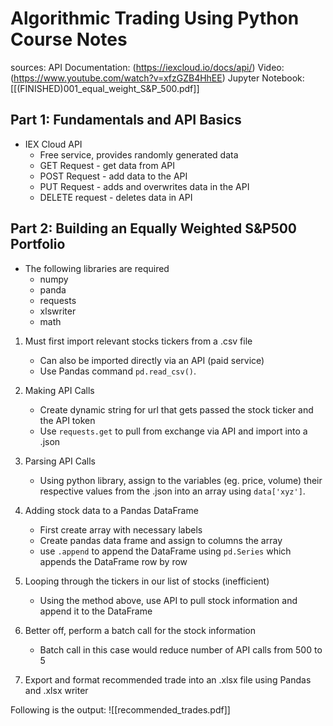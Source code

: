 # Algorithmic Trading Using Python Course Notes
sources:
API Documentation: (https://iexcloud.io/docs/api/)
Video: (https://www.youtube.com/watch?v=xfzGZB4HhEE)
Jupyter Notebook: [[(FINISHED)001_equal_weight_S&P_500.pdf]]

## Part 1: Fundamentals and API Basics
- IEX Cloud API
	- Free service, provides randomly generated data
	- GET Request - get data from API
	- POST Request - add data to the API
	- PUT Request - adds and overwrites data in the API
	- DELETE request - deletes data in API

## Part 2: Building an Equally Weighted S&P500 Portfolio
- The following libraries are required
	- numpy
	- panda
	- requests
	- xlswriter
	- math

1. Must first import relevant stocks tickers from a .csv file
	- Can also be imported directly via an API (paid service)
	- Use Pandas command ``pd.read_csv()``.

2. Making API Calls
	- Create dynamic string for url that gets passed the stock ticker and the API token
	- Use ``requests.get`` to pull from exchange via API and import into a .json

3. Parsing API Calls
	- Using python library, assign to the variables (eg. price, volume) their respective values from the .json into an array using ``data['xyz']``.

4. Adding stock data to a Pandas DataFrame
	- First create array with necessary labels
	- Create pandas data frame and assign to columns the array
	- use ``.append`` to append the DataFrame using ``pd.Series`` which appends the DataFrame row by row
	
5. Looping through the tickers in our list of stocks (inefficient)
	- Using the method above, use API to pull stock information and append it to the DataFrame	

6. Better off, perform a batch call for the stock information
	- Batch call in this case would reduce number of API calls from 500 to 5

7. Export and format recommended trade into an .xlsx file using Pandas and .xlsx writer

Following is the output: 
![[recommended_trades.pdf]]



